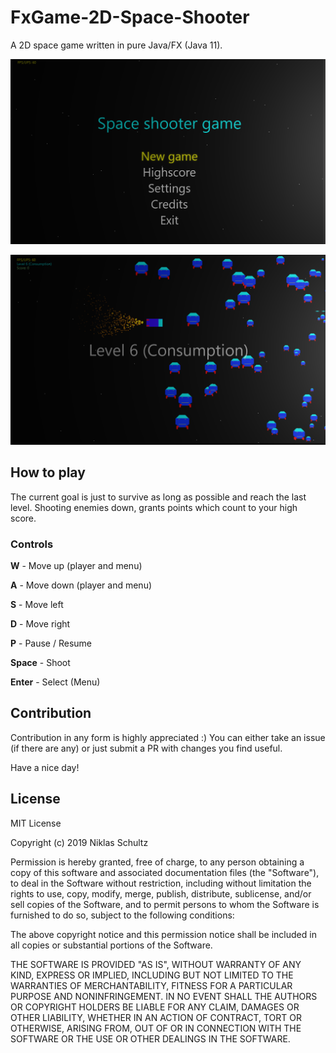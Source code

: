 # FxGame-2D-Space-Shooter
A 2D space game written in pure Java/FX (Java 11).

![](images/FxShooter%20Title%20Screen.PNG)

![](images/level6.PNG)

## How to play

The current goal is just to survive as long as possible and reach the last level.
Shooting enemies down, grants points which count to your high score.

### Controls
 
**W** - Move up (player and menu)

**A** - Move down (player and menu)

**S** - Move left

**D** - Move right

**P** - Pause / Resume

**Space** - Shoot

**Enter** - Select (Menu)

## Contribution

Contribution in any form is highly appreciated :) 
You can either take an issue (if there are any) or just
submit a PR with changes you find useful.

Have a nice day! 

## License

MIT License

Copyright (c) 2019 Niklas Schultz

Permission is hereby granted, free of charge, to any person obtaining a copy
of this software and associated documentation files (the "Software"), to deal
in the Software without restriction, including without limitation the rights
to use, copy, modify, merge, publish, distribute, sublicense, and/or sell
copies of the Software, and to permit persons to whom the Software is
furnished to do so, subject to the following conditions:

The above copyright notice and this permission notice shall be included in all
copies or substantial portions of the Software.

THE SOFTWARE IS PROVIDED "AS IS", WITHOUT WARRANTY OF ANY KIND, EXPRESS OR
IMPLIED, INCLUDING BUT NOT LIMITED TO THE WARRANTIES OF MERCHANTABILITY,
FITNESS FOR A PARTICULAR PURPOSE AND NONINFRINGEMENT. IN NO EVENT SHALL THE
AUTHORS OR COPYRIGHT HOLDERS BE LIABLE FOR ANY CLAIM, DAMAGES OR OTHER
LIABILITY, WHETHER IN AN ACTION OF CONTRACT, TORT OR OTHERWISE, ARISING FROM,
OUT OF OR IN CONNECTION WITH THE SOFTWARE OR THE USE OR OTHER DEALINGS IN THE
SOFTWARE.
